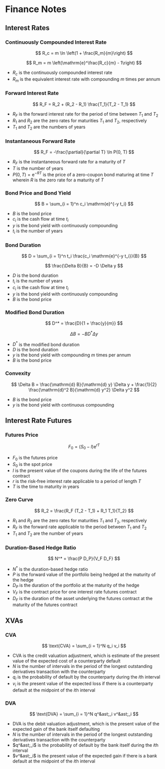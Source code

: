 # Finance Notes

## Interest Rates

### Continuously Compounded Interest Rate

$$
  R_c = m \ln \left(1 + \frac{R_m}{m}\right)
$$

$$
  R_m = m \left(\mathrm{e}^\frac{R_c}{m} - 1\right)
$$

- $R_c$ is the continuously compounded interest rate
- $R_m$ is the equivalent interest rate with compounding $m$ times per annum

### Forward Interest Rate

$$
  R_F = R_2 + (R_2 - R_1) \frac{T_1}{T_2 - T_1}
$$

- $R_F$ is the forward interest rate for the period of time between $T_1$ and $T_2$
- $R_1$ and $R_2$ are the zero rates for maturities $T_1$ and $T_2$, respectively
- $T_1$ and $T_2$ are the numbers of years

### Instantaneous Forward Rate

$$
  R_F = -\frac{\partial}{\partial T} \ln P(0, T)
$$

- $R_F$ is the instantaneous forward rate for a maturity of $T$
- $T$ is the number of years
- $P(0, T) = \mathrm{e}^{- R T}$ is the price of a zero-coupon bond maturing at time $T$ wherein $R$ is the zero rate
for a maturity of $T$

### Bond Price and Bond Yield

$$
  B = \sum_{i = 1}^n c_i \mathrm{e}^{-y t_i}
$$

- $B$ is the bond price
- $c_i$ is the cash flow at time $t_i$
- $y$ is the bond yield with continuously compounding
- $t_i$ is the number of years

### Bond Duration

$$
  D = \sum_{i = 1}^n t_i \frac{c_i \mathrm{e}^{-y t_i}}{B}
$$

$$
  \frac{\Delta B}{B} = -D \Delta y
$$

- $D$ is the bond duration
- $t_i$ is the number of years
- $c_i$ is the cash flow at time $t_i$
- $y$ is the bond yield with continuously compounding
- $B$ is the bond price

### Modified Bond Duration

$$
  D^* = \frac{D}{1 + \frac{y}{m}}
$$

$$
  \Delta B = - B D^* \Delta y
$$

- $D^*$ is the modified bond duration
- $D$ is the bond duration
- $y$ is the bond yield with compounding $m$ times per annum
- $B$ is the bond price

### Convexity

$$
  \Delta B = \frac{\mathrm{d} B}{\mathrm{d} y} \Delta y + \frac{1}{2} \frac{\mathrm{d}^2 B}{\mathrm{d} y^2} \Delta y^2
$$

- $B$ is the bond price
- $y$ is the bond yield with continuous compounding

## Interest Rate Futures

### Futures Price

$$
  F_0 = (S_0 - I) \mathrm{e}^{r T}
$$

- $F_0$ is the futures price
- $S_0$ is the spot price
- $I$ is the present value of the coupons during the life of the futures contract
- $r$ is the risk-free interest rate applicable to a period of length $T$
- $T$ is the time to maturity in years

### Zero Curve

$$
  R_2 = \frac{R_F (T_2 - T_1) + R_1 T_1}{T_2}
$$

- $R_1$ and $R_2$ are the zero rates for maturities $T_1$ and $T_2$, respectively
- $R_F$ is the forward rate applicable to the period between $T_1$ and $T_2$
- $T_1$ and $T_2$ are the number of years

### Duration-Based Hedge Ratio

$$
  N^* = \frac{P D_P}{V_F D_F}
$$

- $N^*$ is the duration-based hedge ratio
- $P$ is the forward value of the portfolio being hedged at the maturity of the hedge
- $D_P$ is the duration of the portfolio at the maturity of the hedge
- $V_F$ is the contract price for one interest rate futures contract
- $D_F$ is the duration of the asset underlying the futures contract at the maturity of the futures contract

## XVAs

### CVA

$$
  \text{CVA} = \sum_{i = 1}^N q_i v_i
$$

- $\text{CVA}$ is the credit valuation adjustment, which is estimate of the present value of the expected cost of a
counterparty default
- $N$ is the number of intervals in the period of the longest outstanding derivatives transaction with the counterparty
- $q_i$ is the probability of default by the counterparty during the $i$th interval
- $v_i$ is the present value of the expected loss if there is a counterparty default at the midpoint of the $i$th
interval

### DVA

$$
  \text{DVA} = \sum_{i = 1}^N q^&ast;_i v^&ast;_i
$$

- $\text{DVA}$ is the debit valuation adjustment, which is the present value of the expected gain of the bank itself
defaulting
- $N$ is the number of intervals in the period of the longest outstanding derivatives transaction with the counterparty
- $q^&ast;_i$ is the probability of default by the bank itself during the $i$th interval
- $v^&ast;_i$ is the present value of the expected gain if there is a bank default at the midpoint of the $i$th interval
